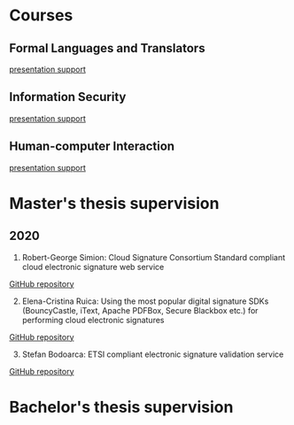 # Courses

## Formal Languages and Translators

[presentation support](https://github.com/mihai-lica/course-formal-languages-and-translators)

## Information Security

[presentation support](https://github.com/mihai-lica/course-information-security)

## Human-computer Interaction

[presentation support]()



# Master's thesis supervision

## 2020

1. Robert-George Simion: Cloud Signature Consortium Standard compliant cloud electronic signature web service

[GitHub repository](https://github.com/simionrobert/cloud-signature-consortium)

2. Elena-Cristina Ruica: Using the most popular digital signature SDKs (BouncyCastle, iText, Apache PDFBox, Secure Blackbox etc.) for performing cloud electronic signatures

[GitHub repository](https://github.com/crs2195/signature)

3. Stefan Bodoarca: ETSI compliant electronic signature validation service

[GitHub repository](https://github.com/StefanBodoarca/disertatie)

# Bachelor's thesis supervision

